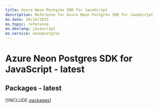 ```yaml
---
title: Azure Neon Postgres SDK for JavaScript
description: Reference for Azure Neon Postgres SDK for JavaScript
ms.date: 10/24/2025
ms.topic: reference
ms.devlang: javascript
ms.service: neonpostgres
---
```

# Azure Neon Postgres SDK for JavaScript - latest
## Packages - latest
[!INCLUDE [packages](neon-postgres-index.md)]